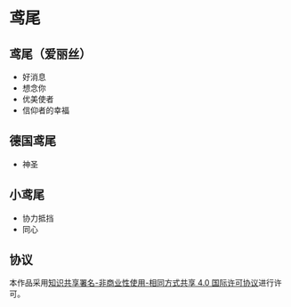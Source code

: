 # 鸢尾

## 鸢尾（爱丽丝）

- 好消息
- 想念你
- 优美使者
- 信仰者的幸福

## 德国鸢尾

- 神圣

## 小鸢尾

- 协力抵挡
- 同心

## 协议

本作品采用[知识共享署名-非商业性使用-相同方式共享 4.0 国际许可协议](https://creativecommons.org/licenses/by-nc-sa/4.0/deed.zh)进行许可。

